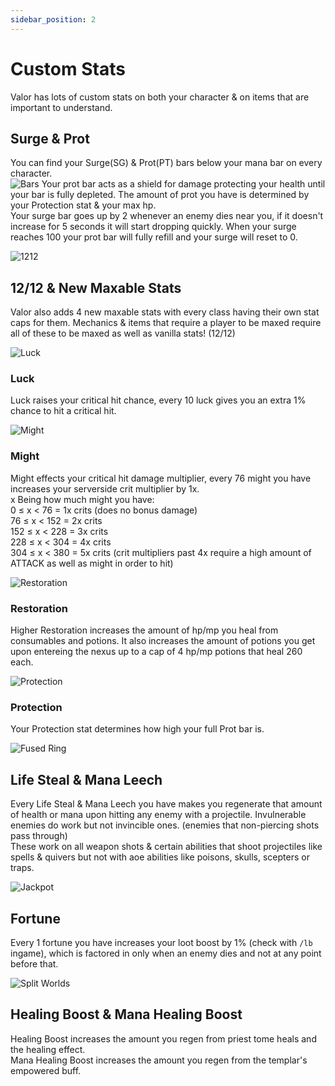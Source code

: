 ```yaml
---
sidebar_position: 2
---
```


# Custom Stats
Valor has lots of custom stats on both your character & on items that are important to understand.


## Surge & Prot
You can find your Surge(SG) & Prot(PT) bars below your mana bar on every character.  
![Bars](https://i.imgur.com/2xoD55k.png)
Your prot bar acts as a shield for damage protecting your health until your bar is fully depleted. The amount of prot you have is determined by your Protection stat & your max hp.  
Your surge bar goes up by 2 whenever an enemy dies near you, if it doesn't increase for 5 seconds it will start dropping quickly. When your surge reaches 100 your prot bar will fully refill and your surge will reset to 0.

![1212](https://i.imgur.com/oh5sxLR.png)  
## 12/12 & New Maxable Stats
Valor also adds 4 new maxable stats with every class having their own stat caps for them. Mechanics & items that require a player to be maxed require all of these to be maxed as well as vanilla stats! (12/12)   

![Luck](https://vwiki.valorserver.com/api/item/picture/Potion%20Of%20Luck)  
### Luck
Luck raises your critical hit chance, every 10 luck gives you an extra 1% chance to hit a critical hit.

![Might](https://vwiki.valorserver.com/api/item/picture/Potion%20Of%20Might)  
### Might
Might effects your critical hit damage multiplier, every 76 might you have increases your serverside crit multiplier by 1x.  
x Being how much might you have:  
0 ≤ x < 76 = 1x crits (does no bonus damage)  
76 ≤ x < 152 = 2x crits  
152 ≤ x < 228 = 3x crits  
228 ≤ x < 304 = 4x crits  
304 ≤ x < 380 = 5x crits (crit multipliers past 4x require a high amount of ATTACK as well as might in order to hit)  

![Restoration](https://vwiki.valorserver.com/api/item/picture/Potion%20Of%20Restoration)  
### Restoration
Higher Restoration increases the amount of hp/mp you heal from consumables and potions. It also increases the amount of potions you get upon entereing the nexus up to a cap of 4 hp/mp potions that heal 260 each.

![Protection](https://vwiki.valorserver.com/api/item/picture/Potion%20Of%20Protection)  
### Protection
Your Protection stat determines how high your full Prot bar is.


![Fused Ring](https://vwiki.valorserver.com/api/item/picture/Fused%20Ring)  
## Life Steal & Mana Leech
Every Life Steal & Mana Leech you have makes you regenerate that amount of health or mana upon hitting any enemy with a projectile. Invulnerable enemies do work but not invincible ones. (enemies that non-piercing shots pass through)  
These work on all weapon shots & certain abilities that shoot projectiles like spells & quivers but not with aoe abilities like poisons, skulls, scepters or traps.


![Jackpot](https://vwiki.valorserver.com/api/item/picture/Jackpot)  
## Fortune
Every 1 fortune you have increases your loot boost by 1% (check with `/lb` ingame), which is factored in only when an enemy dies and not at any point before that.

![Split Worlds](https://vwiki.valorserver.com/api/item/picture/Robe%20of%20Split%20Worlds)  
## Healing Boost & Mana Healing Boost
Healing Boost increases the amount you regen from priest tome heals and the healing effect.  
Mana Healing Boost increases the amount you regen from the templar's empowered buff.